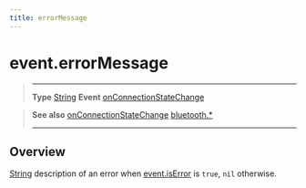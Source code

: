 ```yaml
---
title: errorMessage
---
```

# event.errorMessage

> --------------------- ------------------------------------------------------------------------------------------
> __Type__              [String](https://docs.coronalabs.com/api/type/String.html)
> __Event__             [onConnectionStateChange](/plugin/bluetooth/type/Server/event/onConnectionStateChange/)


> __See also__          [onConnectionStateChange](/plugin/bluetooth/type/Server/event/onConnectionStateChange/)
>						[bluetooth.*](/plugin/bluetooth/)
> --------------------- ------------------------------------------------------------------------------------------

## Overview

[String](https://docs.coronalabs.com/api/type/String.html) description of an error when [event.isError](/plugin/bluetooth/type/Server/event/onConnectionStateChange/isError) is `true`, `nil` otherwise.